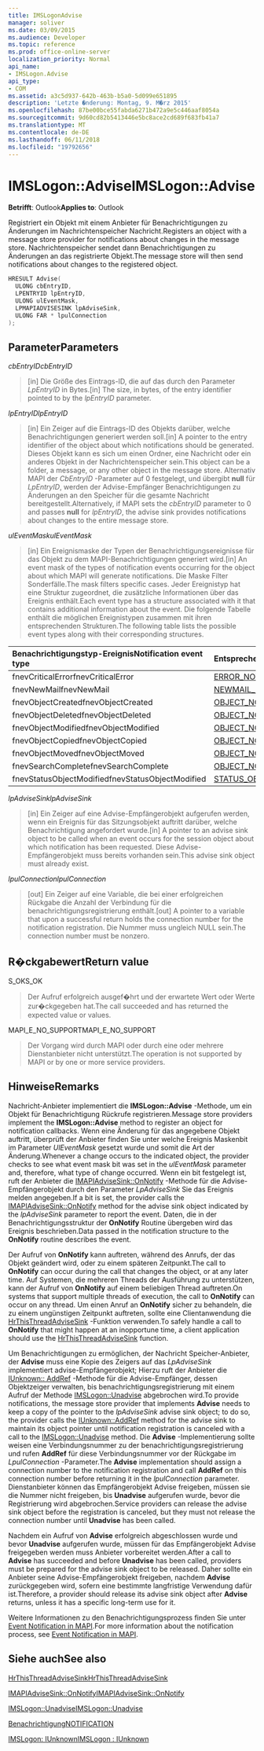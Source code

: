 ```yaml
---
title: IMSLogonAdvise
manager: soliver
ms.date: 03/09/2015
ms.audience: Developer
ms.topic: reference
ms.prod: office-online-server
localization_priority: Normal
api_name:
- IMSLogon.Advise
api_type:
- COM
ms.assetid: a3c5d937-642b-463b-b5a0-5d099e651895
description: 'Letzte �nderung: Montag, 9. M�rz 2015'
ms.openlocfilehash: 87be00bce55fabda6271b472a9e5c446aaf8054a
ms.sourcegitcommit: 9d60cd82b5413446e5bc8ace2cd689f683fb41a7
ms.translationtype: MT
ms.contentlocale: de-DE
ms.lasthandoff: 06/11/2018
ms.locfileid: "19792656"
---
```

# <a name="imslogonadvise"></a><span data-ttu-id="eedff-103">IMSLogon::Advise</span><span class="sxs-lookup"><span data-stu-id="eedff-103">IMSLogon::Advise</span></span>

  
  
<span data-ttu-id="eedff-104">**Betrifft**: Outlook</span><span class="sxs-lookup"><span data-stu-id="eedff-104">**Applies to**: Outlook</span></span> 
  
<span data-ttu-id="eedff-105">Registriert ein Objekt mit einem Anbieter für Benachrichtigungen zu Änderungen im Nachrichtenspeicher Nachricht.</span><span class="sxs-lookup"><span data-stu-id="eedff-105">Registers an object with a message store provider for notifications about changes in the message store.</span></span> <span data-ttu-id="eedff-106">Nachrichtenspeicher sendet dann Benachrichtigungen zu Änderungen an das registrierte Objekt.</span><span class="sxs-lookup"><span data-stu-id="eedff-106">The message store will then send notifications about changes to the registered object.</span></span>
  
```cpp
HRESULT Advise(
  ULONG cbEntryID,
  LPENTRYID lpEntryID,
  ULONG ulEventMask,
  LPMAPIADVISESINK lpAdviseSink,
  ULONG FAR * lpulConnection
);
```

## <a name="parameters"></a><span data-ttu-id="eedff-107">Parameter</span><span class="sxs-lookup"><span data-stu-id="eedff-107">Parameters</span></span>

 <span data-ttu-id="eedff-108">_cbEntryID_</span><span class="sxs-lookup"><span data-stu-id="eedff-108">_cbEntryID_</span></span>
  
> <span data-ttu-id="eedff-109">[in] Die Größe des Eintrags-ID, die auf das durch den Parameter _LpEntryID_ in Bytes.</span><span class="sxs-lookup"><span data-stu-id="eedff-109">[in] The size, in bytes, of the entry identifier pointed to by the  _lpEntryID_ parameter.</span></span> 
    
 <span data-ttu-id="eedff-110">_lpEntryID_</span><span class="sxs-lookup"><span data-stu-id="eedff-110">_lpEntryID_</span></span>
  
> <span data-ttu-id="eedff-111">[in] Ein Zeiger auf die Eintrags-ID des Objekts darüber, welche Benachrichtigungen generiert werden soll.</span><span class="sxs-lookup"><span data-stu-id="eedff-111">[in] A pointer to the entry identifier of the object about which notifications should be generated.</span></span> <span data-ttu-id="eedff-112">Dieses Objekt kann es sich um einen Ordner, eine Nachricht oder ein anderes Objekt in der Nachrichtenspeicher sein.</span><span class="sxs-lookup"><span data-stu-id="eedff-112">This object can be a folder, a message, or any other object in the message store.</span></span> <span data-ttu-id="eedff-113">Alternativ MAPI der _CbEntryID_ -Parameter auf 0 festgelegt, und übergibt **null** für _LpEntryID_, werden der Advise-Empfänger Benachrichtigungen zu Änderungen an den Speicher für die gesamte Nachricht bereitgestellt.</span><span class="sxs-lookup"><span data-stu-id="eedff-113">Alternatively, if MAPI sets the  _cbEntryID_ parameter to 0 and passes **null** for  _lpEntryID_, the advise sink provides notifications about changes to the entire message store.</span></span>
    
 <span data-ttu-id="eedff-114">_ulEventMask_</span><span class="sxs-lookup"><span data-stu-id="eedff-114">_ulEventMask_</span></span>
  
> <span data-ttu-id="eedff-115">[in] Ein Ereignismaske der Typen der Benachrichtigungsereignisse für das Objekt zu dem MAPI-Benachrichtigungen generiert wird.</span><span class="sxs-lookup"><span data-stu-id="eedff-115">[in] An event mask of the types of notification events occurring for the object about which MAPI will generate notifications.</span></span> <span data-ttu-id="eedff-116">Die Maske Filter Sonderfälle.</span><span class="sxs-lookup"><span data-stu-id="eedff-116">The mask filters specific cases.</span></span> <span data-ttu-id="eedff-117">Jeder Ereignistyp hat eine Struktur zugeordnet, die zusätzliche Informationen über das Ereignis enthält.</span><span class="sxs-lookup"><span data-stu-id="eedff-117">Each event type has a structure associated with it that contains additional information about the event.</span></span> <span data-ttu-id="eedff-118">Die folgende Tabelle enthält die möglichen Ereignistypen zusammen mit ihren entsprechenden Strukturen.</span><span class="sxs-lookup"><span data-stu-id="eedff-118">The following table lists the possible event types along with their corresponding structures.</span></span>
    
|<span data-ttu-id="eedff-119">**Benachrichtigungstyp-Ereignis**</span><span class="sxs-lookup"><span data-stu-id="eedff-119">**Notification event type**</span></span>|<span data-ttu-id="eedff-120">**Entsprechende Struktur**</span><span class="sxs-lookup"><span data-stu-id="eedff-120">**Corresponding structure**</span></span>|
|:-----|:-----|
|<span data-ttu-id="eedff-121">fnevCriticalError</span><span class="sxs-lookup"><span data-stu-id="eedff-121">fnevCriticalError</span></span>  <br/> |[<span data-ttu-id="eedff-122">ERROR_NOTIFICATION</span><span class="sxs-lookup"><span data-stu-id="eedff-122">ERROR_NOTIFICATION</span></span>](error_notification.md) <br/> |
|<span data-ttu-id="eedff-123">fnevNewMail</span><span class="sxs-lookup"><span data-stu-id="eedff-123">fnevNewMail</span></span>  <br/> |[<span data-ttu-id="eedff-124">NEWMAIL_NOTIFICATION</span><span class="sxs-lookup"><span data-stu-id="eedff-124">NEWMAIL_NOTIFICATION</span></span>](newmail_notification.md) <br/> |
|<span data-ttu-id="eedff-125">fnevObjectCreated</span><span class="sxs-lookup"><span data-stu-id="eedff-125">fnevObjectCreated</span></span>  <br/> |[<span data-ttu-id="eedff-126">OBJECT_NOTIFICATION</span><span class="sxs-lookup"><span data-stu-id="eedff-126">OBJECT_NOTIFICATION</span></span>](object_notification.md) <br/> |
|<span data-ttu-id="eedff-127">fnevObjectDeleted</span><span class="sxs-lookup"><span data-stu-id="eedff-127">fnevObjectDeleted</span></span>  <br/> |[<span data-ttu-id="eedff-128">OBJECT_NOTIFICATION</span><span class="sxs-lookup"><span data-stu-id="eedff-128">OBJECT_NOTIFICATION</span></span>](object_notification.md) <br/> |
|<span data-ttu-id="eedff-129">fnevObjectModified</span><span class="sxs-lookup"><span data-stu-id="eedff-129">fnevObjectModified</span></span>  <br/> |[<span data-ttu-id="eedff-130">OBJECT_NOTIFICATION</span><span class="sxs-lookup"><span data-stu-id="eedff-130">OBJECT_NOTIFICATION</span></span>](object_notification.md) <br/> |
|<span data-ttu-id="eedff-131">fnevObjectCopied</span><span class="sxs-lookup"><span data-stu-id="eedff-131">fnevObjectCopied</span></span>  <br/> |[<span data-ttu-id="eedff-132">OBJECT_NOTIFICATION</span><span class="sxs-lookup"><span data-stu-id="eedff-132">OBJECT_NOTIFICATION</span></span>](object_notification.md) <br/> |
|<span data-ttu-id="eedff-133">fnevObjectMoved</span><span class="sxs-lookup"><span data-stu-id="eedff-133">fnevObjectMoved</span></span>  <br/> |[<span data-ttu-id="eedff-134">OBJECT_NOTIFICATION</span><span class="sxs-lookup"><span data-stu-id="eedff-134">OBJECT_NOTIFICATION</span></span>](object_notification.md) <br/> |
|<span data-ttu-id="eedff-135">fnevSearchComplete</span><span class="sxs-lookup"><span data-stu-id="eedff-135">fnevSearchComplete</span></span>  <br/> |[<span data-ttu-id="eedff-136">OBJECT_NOTIFICATION</span><span class="sxs-lookup"><span data-stu-id="eedff-136">OBJECT_NOTIFICATION</span></span>](object_notification.md) <br/> |
|<span data-ttu-id="eedff-137">fnevStatusObjectModified</span><span class="sxs-lookup"><span data-stu-id="eedff-137">fnevStatusObjectModified</span></span>  <br/> |[<span data-ttu-id="eedff-138">STATUS_OBJECT_NOTIFICATION</span><span class="sxs-lookup"><span data-stu-id="eedff-138">STATUS_OBJECT_NOTIFICATION</span></span>](status_object_notification.md) <br/> |
   
 <span data-ttu-id="eedff-139">_lpAdviseSink_</span><span class="sxs-lookup"><span data-stu-id="eedff-139">_lpAdviseSink_</span></span>
  
> <span data-ttu-id="eedff-140">[in] Ein Zeiger auf eine Advise-Empfängerobjekt aufgerufen werden, wenn ein Ereignis für das Sitzungsobjekt auftritt darüber, welche Benachrichtigung angefordert wurde.</span><span class="sxs-lookup"><span data-stu-id="eedff-140">[in] A pointer to an advise sink object to be called when an event occurs for the session object about which notification has been requested.</span></span> <span data-ttu-id="eedff-141">Diese Advise-Empfängerobjekt muss bereits vorhanden sein.</span><span class="sxs-lookup"><span data-stu-id="eedff-141">This advise sink object must already exist.</span></span>
    
 <span data-ttu-id="eedff-142">_lpulConnection_</span><span class="sxs-lookup"><span data-stu-id="eedff-142">_lpulConnection_</span></span>
  
> <span data-ttu-id="eedff-143">[out] Ein Zeiger auf eine Variable, die bei einer erfolgreichen Rückgabe die Anzahl der Verbindung für die benachrichtigungsregistrierung enthält.</span><span class="sxs-lookup"><span data-stu-id="eedff-143">[out] A pointer to a variable that upon a successful return holds the connection number for the notification registration.</span></span> <span data-ttu-id="eedff-144">Die Nummer muss ungleich NULL sein.</span><span class="sxs-lookup"><span data-stu-id="eedff-144">The connection number must be nonzero.</span></span>
    
## <a name="return-value"></a><span data-ttu-id="eedff-145">R�ckgabewert</span><span class="sxs-lookup"><span data-stu-id="eedff-145">Return value</span></span>

<span data-ttu-id="eedff-146">S_OK</span><span class="sxs-lookup"><span data-stu-id="eedff-146">S_OK</span></span> 
  
> <span data-ttu-id="eedff-147">Der Aufruf erfolgreich ausgef�hrt und der erwartete Wert oder Werte zur�ckgegeben hat.</span><span class="sxs-lookup"><span data-stu-id="eedff-147">The call succeeded and has returned the expected value or values.</span></span>
    
<span data-ttu-id="eedff-148">MAPI_E_NO_SUPPORT</span><span class="sxs-lookup"><span data-stu-id="eedff-148">MAPI_E_NO_SUPPORT</span></span> 
  
> <span data-ttu-id="eedff-149">Der Vorgang wird durch MAPI oder durch eine oder mehrere Dienstanbieter nicht unterstützt.</span><span class="sxs-lookup"><span data-stu-id="eedff-149">The operation is not supported by MAPI or by one or more service providers.</span></span>
    
## <a name="remarks"></a><span data-ttu-id="eedff-150">Hinweise</span><span class="sxs-lookup"><span data-stu-id="eedff-150">Remarks</span></span>

<span data-ttu-id="eedff-151">Nachricht-Anbieter implementiert die **IMSLogon::Advise** -Methode, um ein Objekt für Benachrichtigung Rückrufe registrieren.</span><span class="sxs-lookup"><span data-stu-id="eedff-151">Message store providers implement the **IMSLogon::Advise** method to register an object for notification callbacks.</span></span> <span data-ttu-id="eedff-152">Wenn eine Änderung für das angegebene Objekt auftritt, überprüft der Anbieter finden Sie unter welche Ereignis Maskenbit im Parameter _UlEventMask_ gesetzt wurde und somit die Art der Änderung.</span><span class="sxs-lookup"><span data-stu-id="eedff-152">Whenever a change occurs to the indicated object, the provider checks to see what event mask bit was set in the  _ulEventMask_ parameter and, therefore, what type of change occurred.</span></span> <span data-ttu-id="eedff-153">Wenn ein bit festgelegt ist, ruft der Anbieter die [IMAPIAdviseSink::OnNotify](imapiadvisesink-onnotify.md) -Methode für die Advise-Empfängerobjekt durch den Parameter _LpAdviseSink_ Sie das Ereignis melden angegeben.</span><span class="sxs-lookup"><span data-stu-id="eedff-153">If a bit is set, the provider calls the [IMAPIAdviseSink::OnNotify](imapiadvisesink-onnotify.md) method for the advise sink object indicated by the  _lpAdviseSink_ parameter to report the event.</span></span> <span data-ttu-id="eedff-154">Daten, die in der Benachrichtigungsstruktur der **OnNotify** Routine übergeben wird das Ereignis beschrieben.</span><span class="sxs-lookup"><span data-stu-id="eedff-154">Data passed in the notification structure to the **OnNotify** routine describes the event.</span></span> 
  
<span data-ttu-id="eedff-155">Der Aufruf von **OnNotify** kann auftreten, während des Anrufs, der das Objekt geändert wird, oder zu einem späteren Zeitpunkt.</span><span class="sxs-lookup"><span data-stu-id="eedff-155">The call to **OnNotify** can occur during the call that changes the object, or at any later time.</span></span> <span data-ttu-id="eedff-156">Auf Systemen, die mehreren Threads der Ausführung zu unterstützen, kann der Aufruf von **OnNotify** auf einem beliebigen Thread auftreten.</span><span class="sxs-lookup"><span data-stu-id="eedff-156">On systems that support multiple threads of execution, the call to **OnNotify** can occur on any thread.</span></span> <span data-ttu-id="eedff-157">Um einen Anruf an **OnNotify** sicher zu behandeln, die zu einem ungünstigen Zeitpunkt auftreten, sollte eine Clientanwendung die [HrThisThreadAdviseSink](hrthisthreadadvisesink.md) -Funktion verwenden.</span><span class="sxs-lookup"><span data-stu-id="eedff-157">To safely handle a call to **OnNotify** that might happen at an inopportune time, a client application should use the [HrThisThreadAdviseSink](hrthisthreadadvisesink.md) function.</span></span> 
  
<span data-ttu-id="eedff-158">Um Benachrichtigungen zu ermöglichen, der Nachricht Speicher-Anbieter, der **Advise** muss eine Kopie des Zeigers auf das _LpAdviseSink_ implementiert advise-Empfängerobjekt; Hierzu ruft der Anbieter die [IUnknown:: AddRef](http://msdn.microsoft.com/de-de/library/ms691379%28v=VS.85%29.aspx) -Methode für die Advise-Empfänger, dessen Objektzeiger verwalten, bis benachrichtigungsregistrierung mit einem Aufruf der Methode [IMSLogon::Unadvise](imslogon-unadvise.md) abgebrochen wird.</span><span class="sxs-lookup"><span data-stu-id="eedff-158">To provide notifications, the message store provider that implements **Advise** needs to keep a copy of the pointer to the  _lpAdviseSink_ advise sink object; to do so, the provider calls the [IUnknown::AddRef](http://msdn.microsoft.com/de-de/library/ms691379%28v=VS.85%29.aspx) method for the advise sink to maintain its object pointer until notification registration is canceled with a call to the [IMSLogon::Unadvise](imslogon-unadvise.md) method.</span></span> <span data-ttu-id="eedff-159">Die **Advise** -Implementierung sollte weisen eine Verbindungsnummer zu der benachrichtigungsregistrierung und rufen **AddRef** für diese Verbindungsnummer vor der Rückgabe im _LpulConnection_ -Parameter.</span><span class="sxs-lookup"><span data-stu-id="eedff-159">The **Advise** implementation should assign a connection number to the notification registration and call **AddRef** on this connection number before returning it in the  _lpulConnection_ parameter.</span></span> <span data-ttu-id="eedff-160">Dienstanbieter können das Empfängerobjekt Advise freigeben, müssen sie die Nummer nicht freigeben, bis **Unadvise** aufgerufen wurde, bevor die Registrierung wird abgebrochen.</span><span class="sxs-lookup"><span data-stu-id="eedff-160">Service providers can release the advise sink object before the registration is canceled, but they must not release the connection number until **Unadvise** has been called.</span></span> 
  
<span data-ttu-id="eedff-161">Nachdem ein Aufruf von **Advise** erfolgreich abgeschlossen wurde und bevor **Unadvise** aufgerufen wurde, müssen für das Empfängerobjekt Advise freigegeben werden muss Anbieter vorbereitet werden.</span><span class="sxs-lookup"><span data-stu-id="eedff-161">After a call to **Advise** has succeeded and before **Unadvise** has been called, providers must be prepared for the advise sink object to be released.</span></span> <span data-ttu-id="eedff-162">Daher sollte ein Anbieter seine Advise-Empfängerobjekt freigeben, nachdem **Advise** zurückgegeben wird, sofern eine bestimmte langfristige Verwendung dafür ist.</span><span class="sxs-lookup"><span data-stu-id="eedff-162">Therefore, a provider should release its advise sink object after **Advise** returns, unless it has a specific long-term use for it.</span></span> 
  
<span data-ttu-id="eedff-163">Weitere Informationen zu den Benachrichtigungsprozess finden Sie unter [Event Notification in MAPI](event-notification-in-mapi.md).</span><span class="sxs-lookup"><span data-stu-id="eedff-163">For more information about the notification process, see [Event Notification in MAPI](event-notification-in-mapi.md).</span></span> 
  
## <a name="see-also"></a><span data-ttu-id="eedff-164">Siehe auch</span><span class="sxs-lookup"><span data-stu-id="eedff-164">See also</span></span>



[<span data-ttu-id="eedff-165">HrThisThreadAdviseSink</span><span class="sxs-lookup"><span data-stu-id="eedff-165">HrThisThreadAdviseSink</span></span>](hrthisthreadadvisesink.md)
  
[<span data-ttu-id="eedff-166">IMAPIAdviseSink::OnNotify</span><span class="sxs-lookup"><span data-stu-id="eedff-166">IMAPIAdviseSink::OnNotify</span></span>](imapiadvisesink-onnotify.md)
  
[<span data-ttu-id="eedff-167">IMSLogon::Unadvise</span><span class="sxs-lookup"><span data-stu-id="eedff-167">IMSLogon::Unadvise</span></span>](imslogon-unadvise.md)
  
[<span data-ttu-id="eedff-168">Benachrichtigung</span><span class="sxs-lookup"><span data-stu-id="eedff-168">NOTIFICATION</span></span>](notification.md)
  
[<span data-ttu-id="eedff-169">IMSLogon: IUnknown</span><span class="sxs-lookup"><span data-stu-id="eedff-169">IMSLogon : IUnknown</span></span>](imslogoniunknown.md)

